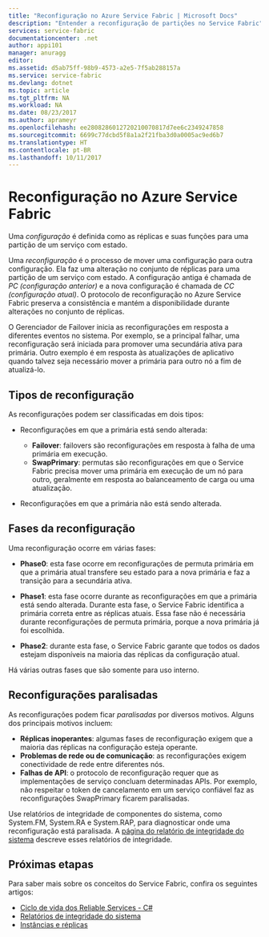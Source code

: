 ```yaml
---
title: "Reconfiguração no Azure Service Fabric | Microsoft Docs"
description: "Entender a reconfiguração de partições no Service Fabric"
services: service-fabric
documentationcenter: .net
author: appi101
manager: anuragg
editor: 
ms.assetid: d5ab75ff-98b9-4573-a2e5-7f5ab288157a
ms.service: service-fabric
ms.devlang: dotnet
ms.topic: article
ms.tgt_pltfrm: NA
ms.workload: NA
ms.date: 08/23/2017
ms.author: aprameyr
ms.openlocfilehash: ee2808286012720210070817d7ee6c2349247858
ms.sourcegitcommit: 6699c77dcbd5f8a1a2f21fba3d0a0005ac9ed6b7
ms.translationtype: HT
ms.contentlocale: pt-BR
ms.lasthandoff: 10/11/2017
---
```

# <a name="reconfiguration-in-azure-service-fabric"></a>Reconfiguração no Azure Service Fabric
Uma *configuração* é definida como as réplicas e suas funções para uma partição de um serviço com estado.

Uma *reconfiguração* é o processo de mover uma configuração para outra configuração. Ela faz uma alteração no conjunto de réplicas para uma partição de um serviço com estado. A configuração antiga é chamada de *PC (configuração anterior)* e a nova configuração é chamada de *CC (configuração atual)*. O protocolo de reconfiguração no Azure Service Fabric preserva a consistência e mantém a disponibilidade durante alterações no conjunto de réplicas.

O Gerenciador de Failover inicia as reconfigurações em resposta a diferentes eventos no sistema. Por exemplo, se a principal falhar, uma reconfiguração será iniciada para promover uma secundária ativa para primária. Outro exemplo é em resposta às atualizações de aplicativo quando talvez seja necessário mover a primária para outro nó a fim de atualizá-lo.

## <a name="reconfiguration-types"></a>Tipos de reconfiguração
As reconfigurações podem ser classificadas em dois tipos:

- Reconfigurações em que a primária está sendo alterada:
    - **Failover**: failovers são reconfigurações em resposta à falha de uma primária em execução.
    - **SwapPrimary**: permutas são reconfigurações em que o Service Fabric precisa mover uma primária em execução de um nó para outro, geralmente em resposta ao balanceamento de carga ou uma atualização.

- Reconfigurações em que a primária não está sendo alterada.

## <a name="reconfiguration-phases"></a>Fases da reconfiguração
Uma reconfiguração ocorre em várias fases:

- **Phase0**: esta fase ocorre em reconfigurações de permuta primária em que a primária atual transfere seu estado para a nova primária e faz a transição para a secundária ativa.

- **Phase1**: esta fase ocorre durante as reconfigurações em que a primária está sendo alterada. Durante esta fase, o Service Fabric identifica a primária correta entre as réplicas atuais. Essa fase não é necessária durante reconfigurações de permuta primária, porque a nova primária já foi escolhida. 

- **Phase2**: durante esta fase, o Service Fabric garante que todos os dados estejam disponíveis na maioria das réplicas da configuração atual.

Há várias outras fases que são somente para uso interno.

## <a name="stuck-reconfigurations"></a>Reconfigurações paralisadas
As reconfigurações podem ficar *paralisadas* por diversos motivos. Alguns dos principais motivos incluem:

- **Réplicas inoperantes**: algumas fases de reconfiguração exigem que a maioria das réplicas na configuração esteja operante.
- **Problemas de rede ou de comunicação**: as reconfigurações exigem conectividade de rede entre diferentes nós.
- **Falhas de API**: o protocolo de reconfiguração requer que as implementações de serviço concluam determinadas APIs. Por exemplo, não respeitar o token de cancelamento em um serviço confiável faz as reconfigurações SwapPrimary ficarem paralisadas.

Use relatórios de integridade de componentes do sistema, como System.FM, System.RA e System.RAP, para diagnosticar onde uma reconfiguração está paralisada. A [página do relatório de integridade do sistema](service-fabric-understand-and-troubleshoot-with-system-health-reports.md) descreve esses relatórios de integridade.

## <a name="next-steps"></a>Próximas etapas
Para saber mais sobre os conceitos do Service Fabric, confira os seguintes artigos:

- [Ciclo de vida dos Reliable Services - C#](service-fabric-reliable-services-lifecycle.md)
- [Relatórios de integridade do sistema](service-fabric-understand-and-troubleshoot-with-system-health-reports.md)
- [Instâncias e réplicas](service-fabric-concepts-replica-lifecycle.md)
